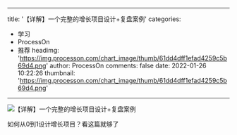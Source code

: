 
---
title: '【详解】一个完整的增长项目设计+复盘案例'
categories: 
 - 学习
 - ProcessOn
 - 推荐
headimg: 'https://img.processon.com/chart_image/thumb/61dd4dff1efad4259c5b69d4.png'
author: ProcessOn
comments: false
date: 2022-01-26 10:22:26
thumbnail: 'https://img.processon.com/chart_image/thumb/61dd4dff1efad4259c5b69d4.png'
---

<div>   
<img class="thumb" alt="【详解】一个完整的增长项目设计+复盘案例" src="https://img.processon.com/chart_image/thumb/61dd4dff1efad4259c5b69d4.png" referrerpolicy="no-referrer">
<p>如何从0到1设计增长项目？看这篇就够了</p>  
</div>
            